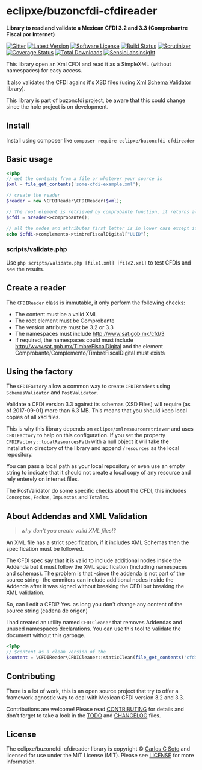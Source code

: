 # eclipxe/buzoncfdi-cfdireader

**Library to read and validate a Mexican CFDI 3.2 and 3.3 (Comprobantre Fiscal por Internet)**

[![Gitter][badge-gitter]][gitter]
[![Latest Version][badge-release]][release]
[![Software License][badge-license]][license]
[![Build Status][badge-build]][build]
[![Scrutinizer][badge-quality]][quality]
[![Coverage Status][badge-coverage]][coverage]
[![Total Downloads][badge-downloads]][downloads]
[![SensioLabsInsight][badge-sensiolabs]][sensiolabs]

This library open an Xml CFDI and read it as a SimpleXML (without namespaces) for easy access.

It also validates the CFDI agains it's XSD files
(using [Xml Schema Validator](https://github.com/eclipxe13/XmlSchemaValidator) library).

This library is part of buzoncfdi project, be aware that this could change since the hole project is on development.

## Install

Install using composer like `composer require eclipxe/buzoncfdi-cfdireader`

## Basic usage

```php
<?php
// get the contents from a file or whatever your source is
$xml = file_get_contents('some-cfdi-example.xml');

// create the reader
$reader = new \CFDIReader\CFDIReader($xml);

// The root element is retrieved by comprobante function, it returns always a new instance (cloned) of the root element
$cfdi = $reader->comprobante();

// all the nodes and attributes first letter is in lower case except if the attribute is all upper case
echo $cfdi->complemento->timbreFiscalDigital["UUID"];
```

### scripts/validate.php

Use `php scripts/validate.php [file1.xml] [file2.xml]` to test CFDIs and see the results.

## Create a reader

The `CFDIReader` class is immutable, it only perform the following checks:

* The content must be a valid XML
* The root element must be Comprobante
* The version attribute must be 3.2 or 3.3
* The namespaces must include http://www.sat.gob.mx/cfd/3
* If required, the namespaces could must include http://www.sat.gob.mx/TimbreFiscalDigital
  and the element Comprobante/Complemento/TimbreFiscalDigital must exists

## Using the factory

The `CFDIFactory` allow a common way to create `CFDIReaders` using `SchemasValidator` and `PostValidator`.

Validate a CFDI version 3.3 against its schemas (XSD Files) will require (as of 2017-09-01) more than 6.3 MB.
This means that you should keep local copies of all xsd files.

This is why this library depends on `eclipxe/xmlresourceretriever` and uses `CFDIFactory` to help on this
configuration. If you set the property `CFDIFactory::localResourcesPath` with a null object it will take
the installation directory of the library and append `/resources` as the local repository.

You can pass a local path as your local repository or even use an empty string to indicate that it should not
create a local copy of any resource and rely enterely on internet files.

The PostValidator do some specific checks about the CFDI, this includes `Conceptos`, `Fechas`, `Impuestos` and `Totales`.

## About Addendas and XML Validation

> _why don't you create valid XML files!?_

An XML file has a strict specification, if it includes XML Schemas then the specification must be followed.

The CFDI spec say that it is valid to include additional nodes inside the Addenda but it must follow the
XML specification (including namespaces and schemas).
The problem is that -since the addenda is not part of the source string- the emmiters can include additional nodes
inside the Addenda after it was signed without breaking the CFDI but breaking the XML validation.

So, can I edit a CFDI? Yes. as long you don't change any content of the source string (cadena de origen)

I had created an utility named `CFDICleaner` that removes Addendas and unused namespaces declarations.
You can use this tool to validate the document without this garbage.

```php
<?php
// $content as a clean version of the
$content = \CFDIReader\CFDICleaner::staticClean(file_get_contents('cfdi-dirty.xml'));
```

## Contributing

There is a lot of work, this is an open source project that try to offer a framework agnostic way to deal with
Mexican CFDI version 3.2 and 3.3.

Contributions are welcome! Please read [CONTRIBUTING][] for details
and don't forget to take a look in the [TODO][] and [CHANGELOG][] files.

## License

The eclipxe/buzoncfdi-cfdireader library is copyright © [Carlos C Soto](https://eclipxe.com.mx/)
and licensed for use under the MIT License (MIT). Please see [LICENSE][] for more information.

[contributing]: https://github.com/eclipxe13/buzoncfdi-cfdireader/blob/master/CONTRIBUTING.md
[changelog]: https://github.com/eclipxe13/buzoncfdi-cfdireader/blob/master/CHANGELOG.md
[todo]: https://github.com/eclipxe13/buzoncfdi-cfdireader/blob/master/TODO.md

[release]: https://github.com/eclipxe13/buzoncfdi-cfdireader/releases
[license]: https://github.com/eclipxe13/buzoncfdi-cfdireader/blob/master/LICENSE
[gitter]: https://gitter.im/eclipxe13/buzoncfdi-cfdireader?utm_source=badge&utm_medium=badge&utm_campaign=pr-badge
[build]: https://scrutinizer-ci.com/g/eclipxe13/buzoncfdi-cfdireader/build-status/master
[quality]: https://scrutinizer-ci.com/g/eclipxe13/buzoncfdi-cfdireader/
[coverage]: https://scrutinizer-ci.com/g/eclipxe13/buzoncfdi-cfdireader/code-structure/master/code-coverage
[downloads]: https://packagist.org/packages/eclipxe/buzoncfdi-cfdireader
[sensiolabs]: https://insight.sensiolabs.com/projects/ffa9eb49-58e3-4532-acdd-f8089d46ad73

[badge-gitter]: https://badges.gitter.im/eclipxe13/buzoncfdi-cfdireader.svg
[badge-release]: https://img.shields.io/github/tag/eclipxe13/buzoncfdi-cfdireader.svg?label=version&style=flat-square
[badge-license]: https://img.shields.io/badge/license-MIT-brightgreen.svg?style=flat-square
[badge-build]: https://img.shields.io/scrutinizer/build/g/eclipxe13/buzoncfdi-cfdireader/master.svg?style=flat-square
[badge-quality]: https://img.shields.io/scrutinizer/g/eclipxe13/buzoncfdi-cfdireader/master.svg?style=flat-square
[badge-coverage]: https://img.shields.io/scrutinizer/coverage/g/eclipxe13/buzoncfdi-cfdireader/master.svg?style=flat-square
[badge-downloads]: https://img.shields.io/packagist/dt/eclipxe/buzoncfdi-cfdireader.svg?style=flat-square
[badge-sensiolabs]: https://insight.sensiolabs.com/projects/ffa9eb49-58e3-4532-acdd-f8089d46ad73/mini.png
